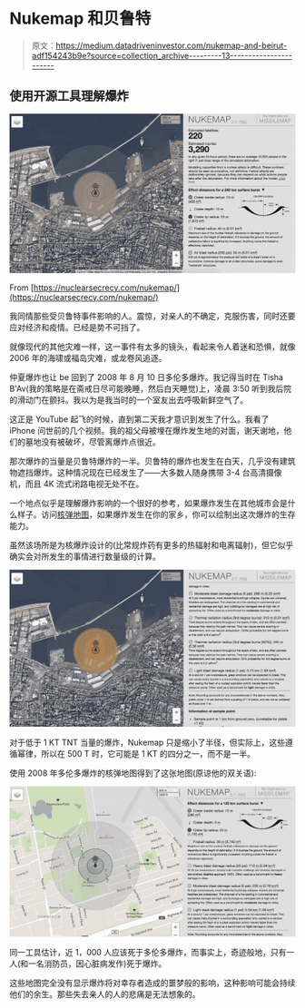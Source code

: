 # Nukemap 和贝鲁特

> 原文：<https://medium.datadriveninvestor.com/nukemap-and-beirut-adf154243b9e?source=collection_archive---------13----------------------->

## 使用开源工具理解爆炸

![](img/bc6a9830f1f4115b1a1da3662ebaf770.png)

From [https://nuclearsecrecy.com/nukemap/](https://nuclearsecrecy.com/nukemap/)

我同情那些受贝鲁特事件影响的人。震惊，对亲人的不确定，克服伤害，同时还要应对经济和疫情。已经是势不可挡了。

就像现代的其他灾难一样，这一事件有太多的镜头，看起来令人着迷和恐惧，就像 2006 年的海啸或福岛灾难，或龙卷风追逐。

仲夏爆炸也让 be 回到了 2008 年 8 月 10 日多伦多爆炸。我记得当时在 Tisha B'Av(我的策略是在斋戒日尽可能晚睡，然后白天睡觉)上，凌晨 3:50 听到我后院的滑动门在颤抖。我以为是我当时的一个室友出去呼吸新鲜空气了。

这正是 YouTube 起飞的时候，直到第二天我才意识到发生了什么。我看了 iPhone 问世前的几个视频。我的祖父母被埋在爆炸发生地的对面，谢天谢地，他们的墓地没有被破坏，尽管离爆炸点很近。

那次爆炸的当量是贝鲁特爆炸的一半。贝鲁特的爆炸也发生在白天，几乎没有建筑物遮挡爆炸。这种情况现在已经发生了——大多数人随身携带 3-4 台高清摄像机，而且 4K 流式闭路电视无处不在。

一个地点似乎是理解爆炸影响的一个很好的参考，如果爆炸发生在其他城市会是什么样子。访问[核弹地图](https://nuclearsecrecy.com/nukemap/)，如果爆炸发生在你的家乡，你可以绘制出这次爆炸的生存能力。

虽然该场所是为核爆炸设计的(比常规炸药有更多的热辐射和电离辐射)，但它似乎确实会对所发生的事情进行数量级的计算。

![](img/1f7cb0c6053279ee2bd248917a924e6d.png)

对于低于 1 KT TNT 当量的爆炸，Nukemap 只是缩小了半径，但实际上，这些遵循幂律，所以在 500 T 时，它可能是 1 KT 的四分之一，而不是一半。

使用 2008 年多伦多爆炸的核弹地图得到了这张地图(原谅他的双关语):

![](img/81fbf1f1df0f9d3b20109ea85353551d.png)

同一工具估计，近 1，000 人应该死于多伦多爆炸，而事实上，奇迹般地，只有一人(和一名消防员，因心脏病发作)死于爆炸。

这些地图完全没有显示爆炸将对幸存者造成的噩梦般的影响，这种影响可能会持续他们的余生。那些失去亲人的人的悲痛是无法想象的。